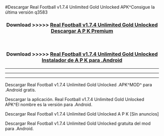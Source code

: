 #Descargar Real Football v1.7.4 Unlimited Gold Unlocked  APK^Consigue la última versión q3583



<div align="center">
<h3>Download >>>>> <a href="https://es-sites.web.app/?es= Real Football v1.7.4 Unlimited Gold Unlocked ">Real Football v1.7.4 Unlimited Gold Unlocked  Descargar A P K Premium</a></h3><br>

<h3>Download >>>>> <a href="https://es-sites.web.app/?es= Real Football v1.7.4 Unlimited Gold Unlocked ">Real Football v1.7.4 Unlimited Gold Unlocked  Instalador de A P K para .Android</a></h3>
</div>


----------------------------------------------------------

----------------------------------------------------------

----------------------------------------------------------

Descargar Real Football v1.7.4 Unlimited Gold Unlocked  .APK^MOD^ para .Android gratis.

Descargar la aplicación. Real Football v1.7.4 Unlimited Gold Unlocked  APK^El nombre es la versión para .Android.

Descargar Real Football v1.7.4 Unlimited Gold Unlocked  A P K [Sin anuncios]

Descargar Real Football v1.7.4 Unlimited Gold Unlocked  gratuita del mod para .Android.
